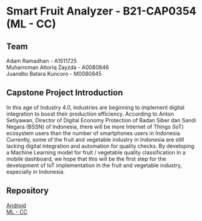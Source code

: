 # Smart Fruit Analyzer - B21-CAP0354 (ML - CC)

## Team

Adam Ramadhan - A1511725  
Muharroman Attoriq Zayzda - A0080846  
Juandito Batara Kuncoro - M0080845  

## Capstone Project Introduction

In this age of Industry 4.0, industries are beginning to implement digital integration to boost their production efficiency. According to Anton Setiyawan, Director of Digital Economy Protection of Badan Siber dan Sandi Negara (BSSN) of Indonesia, there will be more Internet of Things (IoT) ecosystem users than the number of smartphones users in Indonesia.
Currently, some of the fruit and vegetable industry in Indonesia are still lacking digital integration and automation for quality checks. By developing a Machine Learning model for fruit / vegetable quality classification in a mobile dashboard, we hope that this will be the first step for the development of IoT implementation in the fruit and vegetable industry, especially in Indonesia.

## Repository

[Android](https://github.com/adamramadhn/B21-CAP0354)  
[ML - CC](https://github.com/JurgenStr/B21-CAP0354-ML-CC)  
